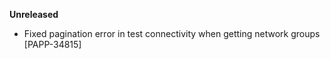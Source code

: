 **Unreleased**
* Fixed pagination error in test connectivity when getting network groups [PAPP-34815]